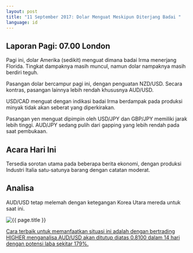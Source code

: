 ```yaml
---
layout: post
title: "11 September 2017: Dolar Menguat Meskipun Diterjang Badai "
language: id
---
```

## Laporan Pagi: 07.00 London

Pagi ini, dolar Amerika (sedikit) menguat dimana badai Irma menerjang Florida. Tingkat dampaknya masih muncul, namun dolar nampaknya masih berdiri teguh. 

Pasangan dolar bercampur pagi ini, dengan penguatan NZD/USD. Secara kontras, pasangan lainnya lebih rendah khususnya AUD/USD.  

USD/CAD menguat dengan indikasi badai Irma berdampak pada produksi minyak tidak akan seberat yang diperkirakan.

Pasangan yen menguat dipimpin oleh USD/JPY dan GBP/JPY memiliki jarak lebih tinggi. AUD/JPY sedang pulih dari gapping yang lebih rendah pada saat pembukaan.

## Acara Hari Ini

Tersedia sorotan utama pada beberapa berita ekonomi, dengan produksi Industri Italia satu-satunya barang dengan catatan moderat.

## Analisa

AUD/USD tetap melemah dengan ketegangan Korea Utara mereda untuk saat ini.

<img src="{{ site.url }}/images/sep-17/id-11-sep-17.png" alt="{{ page.title }}" title="{{ page.title }}">

<a href="%LINK%%?currency=USD& market=forex&underlying=frxAUDUSD&formname=higherlower&duration_amount=14&duration_units=d&amount=10&amount_type=payout&expiry_type=duration&barrier=0.81" target="_blank">Cara terbaik untuk memanfaatkan situasi ini adalah dengan bertrading HIGHER menganalisa AUD/USD akan ditutup diatas 0.8100 dalam 14 hari dengan potensi laba sekitar 179%.</a>